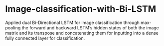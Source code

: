 # Image-classification-with-Bi-LSTM
Applied dual Bi-Directional LSTM for image classification through max-pooling the forward and backward LSTM’s hidden states of both the image matrix and its transpose and concatenating them for inputting into a dense fully connected layer for classification.
